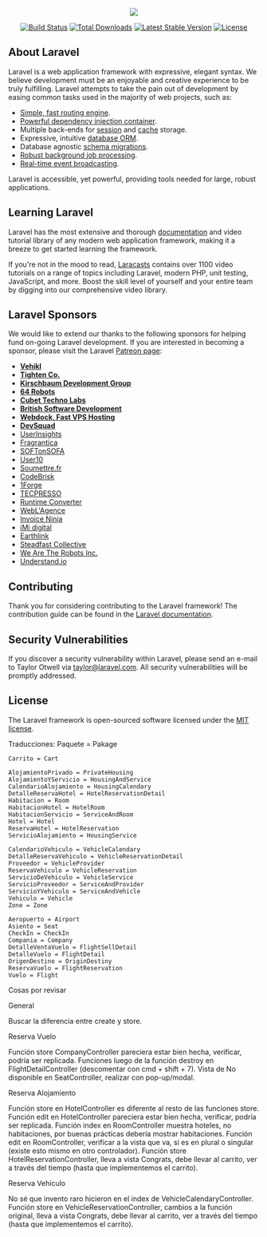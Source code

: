 <p align="center"><img src="https://laravel.com/assets/img/components/logo-laravel.svg"></p>

<p align="center">
<a href="https://travis-ci.org/laravel/framework"><img src="https://travis-ci.org/laravel/framework.svg" alt="Build Status"></a>
<a href="https://packagist.org/packages/laravel/framework"><img src="https://poser.pugx.org/laravel/framework/d/total.svg" alt="Total Downloads"></a>
<a href="https://packagist.org/packages/laravel/framework"><img src="https://poser.pugx.org/laravel/framework/v/stable.svg" alt="Latest Stable Version"></a>
<a href="https://packagist.org/packages/laravel/framework"><img src="https://poser.pugx.org/laravel/framework/license.svg" alt="License"></a>
</p>

## About Laravel

Laravel is a web application framework with expressive, elegant syntax. We believe development must be an enjoyable and creative experience to be truly fulfilling. Laravel attempts to take the pain out of development by easing common tasks used in the majority of web projects, such as:

- [Simple, fast routing engine](https://laravel.com/docs/routing).
- [Powerful dependency injection container](https://laravel.com/docs/container).
- Multiple back-ends for [session](https://laravel.com/docs/session) and [cache](https://laravel.com/docs/cache) storage.
- Expressive, intuitive [database ORM](https://laravel.com/docs/eloquent).
- Database agnostic [schema migrations](https://laravel.com/docs/migrations).
- [Robust background job processing](https://laravel.com/docs/queues).
- [Real-time event broadcasting](https://laravel.com/docs/broadcasting).

Laravel is accessible, yet powerful, providing tools needed for large, robust applications.

## Learning Laravel

Laravel has the most extensive and thorough [documentation](https://laravel.com/docs) and video tutorial library of any modern web application framework, making it a breeze to get started learning the framework.

If you're not in the mood to read, [Laracasts](https://laracasts.com) contains over 1100 video tutorials on a range of topics including Laravel, modern PHP, unit testing, JavaScript, and more. Boost the skill level of yourself and your entire team by digging into our comprehensive video library.

## Laravel Sponsors

We would like to extend our thanks to the following sponsors for helping fund on-going Laravel development. If you are interested in becoming a sponsor, please visit the Laravel [Patreon page](https://patreon.com/taylorotwell):

- **[Vehikl](https://vehikl.com/)**
- **[Tighten Co.](https://tighten.co)**
- **[Kirschbaum Development Group](https://kirschbaumdevelopment.com)**
- **[64 Robots](https://64robots.com)**
- **[Cubet Techno Labs](https://cubettech.com)**
- **[British Software Development](https://www.britishsoftware.co)**
- **[Webdock, Fast VPS Hosting](https://www.webdock.io/en)**
- **[DevSquad](https://devsquad.com)**
- [UserInsights](https://userinsights.com)
- [Fragrantica](https://www.fragrantica.com)
- [SOFTonSOFA](https://softonsofa.com/)
- [User10](https://user10.com)
- [Soumettre.fr](https://soumettre.fr/)
- [CodeBrisk](https://codebrisk.com)
- [1Forge](https://1forge.com)
- [TECPRESSO](https://tecpresso.co.jp/)
- [Runtime Converter](http://runtimeconverter.com/)
- [WebL'Agence](https://weblagence.com/)
- [Invoice Ninja](https://www.invoiceninja.com)
- [iMi digital](https://www.imi-digital.de/)
- [Earthlink](https://www.earthlink.ro/)
- [Steadfast Collective](https://steadfastcollective.com/)
- [We Are The Robots Inc.](https://watr.mx/)
- [Understand.io](https://www.understand.io/)

## Contributing

Thank you for considering contributing to the Laravel framework! The contribution guide can be found in the [Laravel documentation](https://laravel.com/docs/contributions).

## Security Vulnerabilities

If you discover a security vulnerability within Laravel, please send an e-mail to Taylor Otwell via [taylor@laravel.com](mailto:taylor@laravel.com). All security vulnerabilities will be promptly addressed.

## License

The Laravel framework is open-sourced software licensed under the [MIT license](https://opensource.org/licenses/MIT).





Traducciones:
    Paquete = Pakage

    Carrito = Cart

    AlojamientoPrivado = PrivateHousing
    AlojamientoYServicio = HousingAndService
    CalendarioAlojamiento = HousingCalendary
    DetalleReservaHotel = HotelReservationDetail
    Habitacion = Room
    HabitacionHotel = HotelRoom
    HabitacionServicio = ServiceAndRoom
    Hotel = Hotel
    ReservaHotel = HotelReservation
    ServicioAlojamiento = HousingService

    CalendarioVehiculo = VehicleCalendary
    DetalleReservaVehiculo = VehicleReservationDetail
    Proveedor = VehicleProvider
    ReservaVehiculo = VehicleReservation
    ServicioDeVehiculo = VehicleService
    ServicioProveedor = ServiceAndProvider
    ServicioYVehiculo = ServiceAndVehicle
    Vehiculo = Vehicle
    Zone = Zone

    Aeropuerto = Airport
    Asiento = Seat
    CheckIn = CheckIn
    Compania = Company
    DetalleVentaVuelo = FlightSellDetail
    DetalleVuelo = FlightDetail
    OrigenDestino = OriginDestiny
    ReservaVuelo = FlightReservation
    Vuelo = Flight


Cosas por revisar

General

Buscar la diferencia entre create y store.

Reserva Vuelo

Función store CompanyController pareciera estar bien hecha, verificar, podría ser replicada.
Funciones luego de la función destroy en FlightDetailController (descomentar con cmd + shift + 7).
Vista de No disponible en SeatController, realizar con pop-up/modal.


Reserva Alojamiento

Función store en HotelController es diferente al resto de las funciones store.
Función edit en HotelController pareciera estar bien hecha, verificar, podría ser replicada.
Función index en RoomController muestra hoteles, no habitaciones, por buenas prácticas debería mostrar habitaciones.
Función edit en RoomController, verificar a la vista que va, si es en plural o singular (existe esto mismo en otro controlador).
Función store HotelReservationController, lleva a vista Congrats, debe llevar al carrito, ver a través del tiempo (hasta que implementemos el carrito).


Reserva Vehículo

No sé que invento raro hicieron en el index de VehicleCalendaryController.
Función store en VehicleReservationController, cambios a la función original, lleva a vista Congrats, debe llevar al carrito, ver a través del tiempo (hasta que implementemos el carrito).
